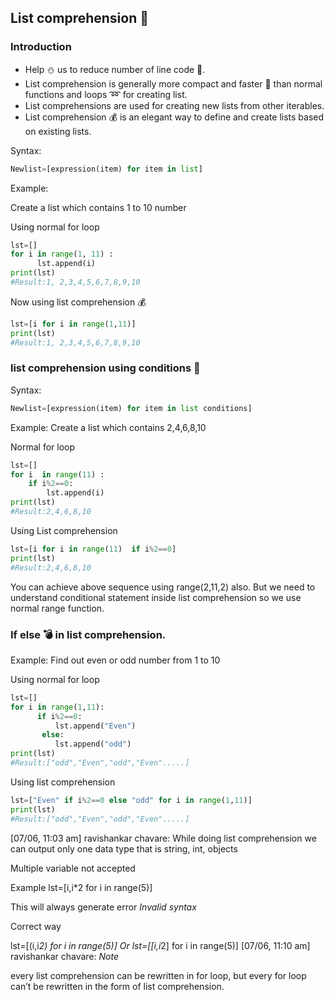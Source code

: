 ## List comprehension  :bookmark_tabs:

### Introduction
- Help :snowman: us to reduce number of line code :scroll:. 
- List comprehension is generally more compact and faster :runner: than normal functions and loops :loop: for creating list.
- List comprehensions are used for creating new lists from other iterables.
- List comprehension :moneybag: is an elegant way to define and create lists based on existing lists.

Syntax:
```python
Newlist=[expression(item) for item in list]
```
Example:

Create a list which contains 1 to 10 number 

Using normal for loop
```python
lst=[]
for i in range(1, 11) :
      lst.append(i) 
print(lst) 
#Result:1, 2,3,4,5,6,7,8,9,10
```
Now using list comprehension :moneybag:
```python
lst=[i for i in range(1,11)]
print(lst) 
#Result:1, 2,3,4,5,6,7,8,9,10
```

### list comprehension using conditions :wrench:

Syntax:
```python
Newlist=[expression(item) for item in list conditions]
```

Example:
Create a list which contains
2,4,6,8,10

Normal for loop
```python
lst=[]
for i  in range(11) :
    if i%2==0:
        lst.append(i) 
print(lst) 
#Result:2,4,6,8,10
```
Using List comprehension
```python
lst=[i for i in range(11)  if i%2==0]
print(lst) 
#Result:2,4,6,8,10
```
You can achieve above sequence using range(2,11,2) also. But we need to understand conditional statement inside list comprehension so we use normal range function. 


### If else :bomb: in list comprehension. 
Example:
Find out even or odd number from 1 to 10

Using normal for loop
```python
lst=[]
for i in range(1,11):
      if i%2==0:
          lst.append("Even")
       else:
          lst.append("odd") 
print(lst) 
#Result:["odd","Even","odd","Even".....]
```
Using list comprehension
```python
lst=["Even" if i%2==0 else "odd" for i in range(1,11)]
print(lst) 
#Result:["odd","Even","odd","Even".....]
```

[07/06, 11:03 am] ravishankar chavare: While doing list comprehension we can output only one data type that is string, int, objects



Multiple variable not accepted


Example 
lst=[i,i*2 for i in range(5)]

This will always generate error *Invalid syntax*


Correct way

lst=[(i,i*2) for i in range(5)]
Or
lst=[[i,i*2] for i in range(5)]
[07/06, 11:10 am] ravishankar chavare: *Note*

every list comprehension can be rewritten in for loop, but every for loop can’t be rewritten in the form of list comprehension.
